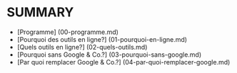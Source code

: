 # SUMMARY

* [Programme] (00-programme.md)
* [Pourquoi des outils en ligne?] (01-pourquoi-en-ligne.md)
* [Quels outils en ligne?] (02-quels-outils.md)
* [Pourquoi sans Google & Co.?] (03-pourquoi-sans-google.md)
* [Par quoi remplacer Google & Co.?] (04-par-quoi-remplacer-google.md)
